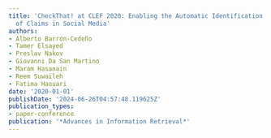 ```yaml
---
title: 'CheckThat! at CLEF 2020: Enabling the Automatic Identification and Verification
  of Claims in Social Media'
authors:
- Alberto Barrón-Cedeño
- Tamer Elsayed
- Preslav Nakov
- Giovanni Da San Martino
- Maram Hasanain
- Reem Suwaileh
- Fatima Haouari
date: '2020-01-01'
publishDate: '2024-06-26T04:57:48.119625Z'
publication_types:
- paper-conference
publication: '*Advances in Information Retrieval*'
---
```


